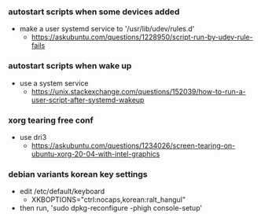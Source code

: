 ### autostart scripts when some devices added
  * make a user systemd service to '/usr/lib/udev/rules.d'
    - https://askubuntu.com/questions/1228950/script-run-by-udev-rule-fails

### autostart scripts when wake up
  * use a system service
    - https://unix.stackexchange.com/questions/152039/how-to-run-a-user-script-after-systemd-wakeup
  
### xorg tearing free conf
  * use dri3
    - https://askubuntu.com/questions/1234026/screen-tearing-on-ubuntu-xorg-20-04-with-intel-graphics

### debian variants korean key settings
  * edit /etc/default/keyboard
    * XKBOPTIONS="ctrl:nocaps,korean:ralt_hangul"
  * then run, 'sudo dpkg-reconfigure -phigh console-setup'
